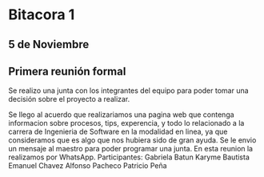 # Bitacora 1

## 5 de Noviembre

## Primera reunión formal

Se realizo una junta con los integrantes del equipo para poder tomar una decisión
sobre el proyecto a realizar.

Se llego al acuerdo que realizariamos una pagina web que contenga informacion sobre procesos, tips, 
experencia, y todo lo relacionado a la carrera de Ingenieria de Software en la modalidad en linea,
ya que consideramos que es algo que nos hubiera sido de gran ayuda.
Se le envio un mensaje al maestro para poder programar una junta.
En esta reunion la realizamos por WhatsApp.
Participantes:
Gabriela Batun
Karyme Bautista
Emanuel Chavez
Alfonso Pacheco
Patricio Peña
